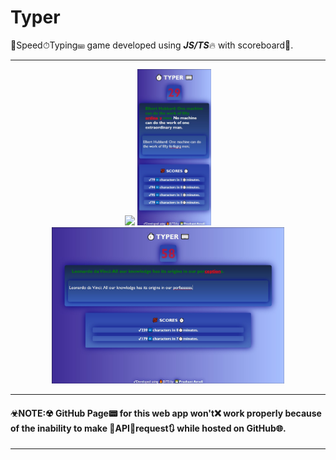 # Typer
🔰Speed⏱Typing⌨ game developed using ***JS/TS***🔥 with scoreboard💯.
<hr>
<p float="left" align="center">
  <img src="./demo/TyperGIF.gif" height="250px">
  <img src="./demo/typerMobile.jpg" height="250px">
  <img src="./demo/typer.jpg" height="250px">
</p>
<hr>
<h4>
☣NOTE:☢ GitHub Page📟 for this web app won't❌ work properly because of the inability to make 💱API🔄request🔃 while hosted on GitHub🌐.
</h4>
<hr>
